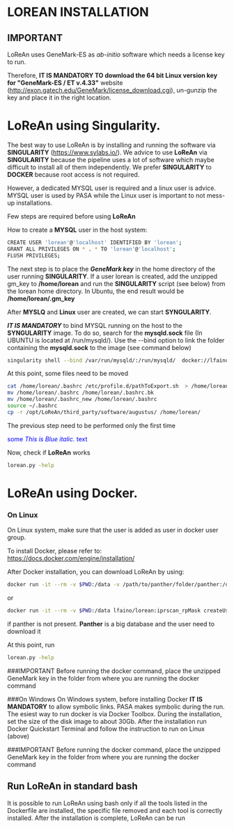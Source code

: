 # LOREAN INSTALLATION

## IMPORTANT
LoReAn uses GeneMark-ES as *ab-initio* software which needs a license key to run. 

Therefore, **IT IS MANDATORY TO download the 64 bit Linux version key for "GeneMark-ES / ET v.4.33"** website 
(http://exon.gatech.edu/GeneMark/license_download.cgi), un-gunzip the key and place it in the right location.


# LoReAn using Singularity.

The best way to use LoReAn is by installing and running the software via **SINGULARITY** (https://www.sylabs.io/). 
We advice to use **LoReAn** via **SINGULARITY** because the pipeline uses a lot of software which maybe difficult to 
install all of them independently. We prefer **SINGULARITY** to **DOCKER** because root access is not required.

However, a dedicated MYSQL user is required and a linux user is advice. MYSQL user is used by PASA while the Linux user 
is important to not mess-up installations.

Few steps are required before using **LoReAn**

How to create a **MYSQL** user in the host system:
```bash
CREATE USER 'lorean'@'localhost' IDENTIFIED BY 'lorean';
GRANT ALL PRIVILEGES ON * . * TO 'lorean'@'localhost';
FLUSH PRIVILEGES;
```

The next step is to place the ***GeneMark key*** in the home directory of the user running **SINGULARITY**. If a user lorean is created,
add the unzipped gm_key to **/home/lorean** and run the **SINGULARITY** script (see below) from the lorean home directory. 
In Ubuntu, the end result would be **/home/lorean/.gm_key**   

After **MYSLQ** and **Linux** user are created, we can start **SYNGULARITY**. 

***IT IS MANDATORY*** to bind MYSQL running on the host to the **SYNGULARITY** image. To do so, search for the **mysqld.sock** file
(In UBUNTU is located at /run/mysqld/). Use the --bind option to link the folder containing the **mysqld.sock** to the 
image (see command below)

```bash
singularity shell --bind /var/run/mysqld/:/run/mysqld/  docker://lfaino/lorean:iprscan_rpMask
```

At this point, some files need to be moved
```bash
cat /home/lorean/.bashrc /etc/profile.d/pathToExport.sh  > /home/lorean/.bashrc_new
mv /home/lorean/.bashrc /home/lorean/.bashrc.bk
mv /home/lorean/.bashrc_new /home/lorean/.bashrc
source ~/.bashrc
cp -r /opt/LoReAn/third_party/software/augustus/ /home/lorean/
```
The previous step need to be performed only the first time 

<span style="color:blue">some *This is Blue italic.* text</span>


Now, check if  **LoReAn** works
 
 ```bash
 lorean.py -help
 ```


# LoReAn using Docker.

### On Linux

On Linux system, make sure that the user is added as user in docker user group.

To install Docker, please refer to:
https://docs.docker.com/engine/installation/



After Docker installation, you can download  LoReAn by using:
```bash
docker run -it --rm -v $PWD:/data -v /path/to/panther/folder/panther:/data_panther lfaino/lorean:iprscan_rpMask createUser.py $USER $UID
```

or
```bash
docker run -it --rm -v $PWD:/data lfaino/lorean:iprscan_rpMask createUser.py $USER $UID
```
if panther is not present. **Panther** is a big database and the user need to download it 

At this point, run

```bash
lorean.py -help
```

###IMPORTANT
Before running the docker command, place the unzipped GeneMark key in the folder from where you are running the docker 
command 

###On Windows
On Windows system, before installing Docker **IT IS MANDATORY** to allow symbolic links. PASA makes symbolic during the run.
The esiest way to run docker is via Docker Toolbox. During the installation, set the size of the disk image to about 30Gb.
After the installation run Docker Quickstart Terminal and follow the instruction to run on Linux (above)

###IMPORTANT
Before running the docker command, place the unzipped GeneMark key in the folder from where you are running the docker 
command 


## Run LoReAn in standard bash

It is possible to run LoReAn using bash only if all the tools listed in the Dockerfile are installed, the specific file removed and
each tool is correctly installed. After the installation is complete, LoReAn can be run  


